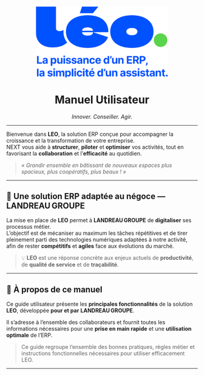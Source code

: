 <p align="center">
  <img src="images/index/logo_leo.png" alt="Logo LÉO" width="350">
</p>

<h1 align="center"><strong>Manuel Utilisateur</strong></h1>

<p align="center"><em>Innover. Conseiller. Agir.</em></p>

---

Bienvenue dans **LEO**, la solution ERP conçue pour accompagner la croissance et la transformation de votre entreprise.  
NEXT vous aide à **structurer**, **piloter** et **optimiser** vos activités, tout en favorisant la **collaboration** et l’**efficacité** au quotidien.

> *« Grandir ensemble en bâtissant de nouveaux espaces plus spacieux, plus coopératifs, plus beaux ! »*

---

## 🌾 Une solution ERP adaptée au négoce — **LANDREAU GROUPE**

La mise en place de **LEO** permet à **LANDREAU GROUPE** de **digitaliser** ses processus métier.  
L’objectif est de mécaniser au maximum les tâches répétitives et de tirer pleinement parti des technologies numériques adaptées à notre activité, afin de rester **compétitifs** et **agiles** face aux évolutions du marché.

> 💡 **LEO** est une réponse concrète aux enjeux actuels de **productivité**, de **qualité de service** et de **traçabilité**.

---

## 📖 À propos de ce manuel

Ce guide utilisateur présente les **principales fonctionnalités** de la solution **LEO**, développée **pour et par** **LANDREAU GROUPE**.  

Il s’adresse à l’ensemble des collaborateurs et fournit toutes les informations nécessaires pour une **prise en main rapide** et une **utilisation optimale** de l’ERP.

> Ce guide regroupe l’ensemble des bonnes pratiques, règles métier et instructions fonctionnelles nécessaires pour utiliser efficacement LEO.

---
